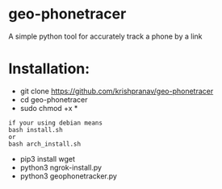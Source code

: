 # geo-phonetracer
A simple python tool for accurately track a phone by a link

# Installation:
- git clone https://github.com/krishpranav/geo-phonetracer
- cd geo-phonetracer
- sudo chmod +x *
```
if your using debian means
bash install.sh
or
bash arch_install.sh
```
- pip3 install wget
- python3 ngrok-install.py
- python3 geophonetracker.py

